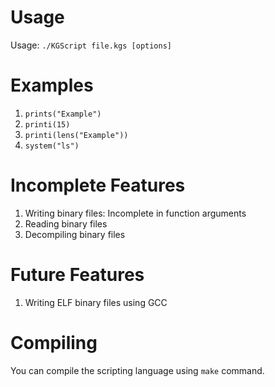 # Usage
Usage: `./KGScript file.kgs [options]`
# Examples
1. `prints("Example")`
2. `printi(15)`
3. `printi(lens("Example"))`
4. `system("ls")`
# Incomplete Features
1. Writing binary files: Incomplete in function arguments
2. Reading binary files
3. Decompiling binary files
# Future Features
1. Writing ELF binary files using GCC
# Compiling
You can compile the scripting language using `make` command.
